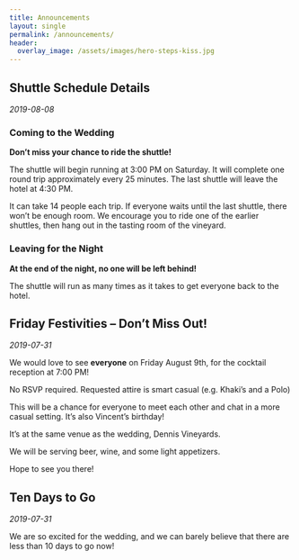 ```yaml
---
title: Announcements
layout: single
permalink: /announcements/
header:
  overlay_image: /assets/images/hero-steps-kiss.jpg
---
```


## Shuttle Schedule Details

*2019-08-08*

### Coming to the Wedding

**Don’t miss your chance to ride the shuttle!**

The shuttle will begin running at 3:00 PM on Saturday. It will complete one round trip approximately every 25 minutes. The last shuttle will leave the hotel at 4:30 PM.

It can take 14 people each trip. If everyone waits until the last shuttle, there won’t be enough room. We encourage you to ride one of the earlier shuttles, then hang out in the tasting room of the vineyard.

### Leaving for the Night

**At the end of the night, no one will be left behind!**

The shuttle will run as many times as it takes to get everyone back to the hotel.

## Friday Festivities – Don’t Miss Out!

*2019-07-31*

We would love to see **everyone** on Friday August 9th, for the cocktail reception at 7:00 PM!

No RSVP required. Requested attire is smart casual (e.g. Khaki’s and a Polo)

This will be a chance for everyone to meet each other and chat in a more casual setting. It’s also Vincent’s birthday!

It’s at the same venue as the wedding, Dennis Vineyards.

We will be serving beer, wine, and some light appetizers.

Hope to see you there!

## Ten Days to Go

*2019-07-31*

We are so excited for the wedding, and we can barely believe that there are less than 10 days to go now!
